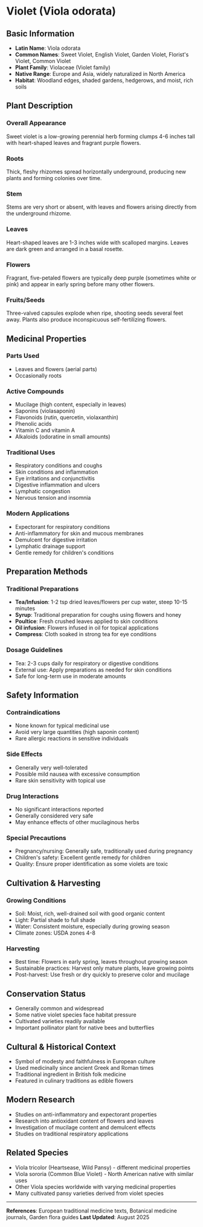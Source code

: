 # Violet (Viola odorata)

## Basic Information
- **Latin Name**: Viola odorata
- **Common Names**: Sweet Violet, English Violet, Garden Violet, Florist's Violet, Common Violet
- **Plant Family**: Violaceae (Violet family)
- **Native Range**: Europe and Asia, widely naturalized in North America
- **Habitat**: Woodland edges, shaded gardens, hedgerows, and moist, rich soils

## Plant Description

### Overall Appearance
Sweet violet is a low-growing perennial herb forming clumps 4-6 inches tall with heart-shaped leaves and fragrant purple flowers.

### Roots
Thick, fleshy rhizomes spread horizontally underground, producing new plants and forming colonies over time.

### Stem
Stems are very short or absent, with leaves and flowers arising directly from the underground rhizome.

### Leaves
Heart-shaped leaves are 1-3 inches wide with scalloped margins. Leaves are dark green and arranged in a basal rosette.

### Flowers
Fragrant, five-petaled flowers are typically deep purple (sometimes white or pink) and appear in early spring before many other flowers.

### Fruits/Seeds
Three-valved capsules explode when ripe, shooting seeds several feet away. Plants also produce inconspicuous self-fertilizing flowers.

## Medicinal Properties

### Parts Used
- Leaves and flowers (aerial parts)
- Occasionally roots

### Active Compounds
- Mucilage (high content, especially in leaves)
- Saponins (violasaponin)
- Flavonoids (rutin, quercetin, violaxanthin)
- Phenolic acids
- Vitamin C and vitamin A
- Alkaloids (odoratine in small amounts)

### Traditional Uses
- Respiratory conditions and coughs
- Skin conditions and inflammation
- Eye irritations and conjunctivitis
- Digestive inflammation and ulcers
- Lymphatic congestion
- Nervous tension and insomnia

### Modern Applications
- Expectorant for respiratory conditions
- Anti-inflammatory for skin and mucous membranes
- Demulcent for digestive irritation
- Lymphatic drainage support
- Gentle remedy for children's conditions

## Preparation Methods

### Traditional Preparations
- **Tea/Infusion**: 1-2 tsp dried leaves/flowers per cup water, steep 10-15 minutes
- **Syrup**: Traditional preparation for coughs using flowers and honey
- **Poultice**: Fresh crushed leaves applied to skin conditions
- **Oil infusion**: Flowers infused in oil for topical applications
- **Compress**: Cloth soaked in strong tea for eye conditions

### Dosage Guidelines
- Tea: 2-3 cups daily for respiratory or digestive conditions
- External use: Apply preparations as needed for skin conditions
- Safe for long-term use in moderate amounts

## Safety Information

### Contraindications
- None known for typical medicinal use
- Avoid very large quantities (high saponin content)
- Rare allergic reactions in sensitive individuals

### Side Effects
- Generally very well-tolerated
- Possible mild nausea with excessive consumption
- Rare skin sensitivity with topical use

### Drug Interactions
- No significant interactions reported
- Generally considered very safe
- May enhance effects of other mucilaginous herbs

### Special Precautions
- Pregnancy/nursing: Generally safe, traditionally used during pregnancy
- Children's safety: Excellent gentle remedy for children
- Quality: Ensure proper identification as some violets are toxic

## Cultivation & Harvesting

### Growing Conditions
- Soil: Moist, rich, well-drained soil with good organic content
- Light: Partial shade to full shade
- Water: Consistent moisture, especially during growing season
- Climate zones: USDA zones 4-8

### Harvesting
- Best time: Flowers in early spring, leaves throughout growing season
- Sustainable practices: Harvest only mature plants, leave growing points
- Post-harvest: Use fresh or dry quickly to preserve color and mucilage

## Conservation Status
- Generally common and widespread
- Some native violet species face habitat pressure
- Cultivated varieties readily available
- Important pollinator plant for native bees and butterflies

## Cultural & Historical Context
- Symbol of modesty and faithfulness in European culture
- Used medicinally since ancient Greek and Roman times
- Traditional ingredient in British folk medicine
- Featured in culinary traditions as edible flowers

## Modern Research
- Studies on anti-inflammatory and expectorant properties
- Research into antioxidant content of flowers and leaves
- Investigation of mucilage content and demulcent effects
- Studies on traditional respiratory applications

## Related Species
- Viola tricolor (Heartsease, Wild Pansy) - different medicinal properties
- Viola sororia (Common Blue Violet) - North American native with similar uses
- Other Viola species worldwide with varying medicinal properties
- Many cultivated pansy varieties derived from violet species

---

**References**: European traditional medicine texts, Botanical medicine journals, Garden flora guides
**Last Updated**: August 2025